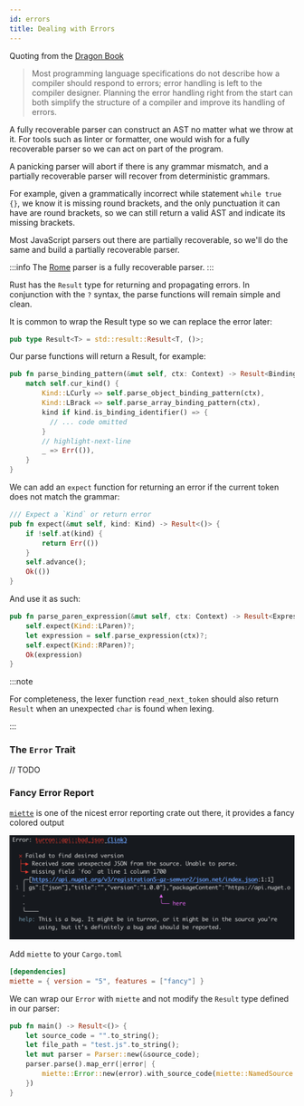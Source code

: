```yaml
---
id: errors
title: Dealing with Errors
---
```


Quoting from the [Dragon Book](https://www.amazon.com/Compilers-Principles-Techniques-Tools-2nd/dp/0321486811)

> Most programming language specifications do not describe how a compiler should respond to errors; error handling is left to the compiler designer.
> Planning the error handling right from the start can both simplify the structure of a compiler and improve its handling of errors.

A fully recoverable parser can construct an AST no matter what we throw at it.
For tools such as linter or formatter, one would wish for a fully recoverable parser so we can act on part of the program.

A panicking parser will abort if there is any grammar mismatch, and a partially recoverable parser will recover from deterministic grammars.

For example, given a grammatically incorrect while statement `while true {}`, we know it is missing round brackets,
and the only punctuation it can have are round brackets, so we can still return a valid AST and indicate its missing brackets.

Most JavaScript parsers out there are partially recoverable, so we'll do the same and build a partially recoverable parser.

:::info
The [Rome](https://github.com/rome/tools) parser is a fully recoverable parser.
:::

Rust has the `Result` type for returning and propagating errors.
In conjunction with the `?` syntax, the parse functions will remain simple and clean.

It is common to wrap the Result type so we can replace the error later:

```rust
pub type Result<T> = std::result::Result<T, ()>;
```

Our parse functions will return a Result, for example:

```rust
pub fn parse_binding_pattern(&mut self, ctx: Context) -> Result<BindingPattern<'a>> {
    match self.cur_kind() {
        Kind::LCurly => self.parse_object_binding_pattern(ctx),
        Kind::LBrack => self.parse_array_binding_pattern(ctx),
        kind if kind.is_binding_identifier() => {
          // ... code omitted
        }
        // highlight-next-line
        _ => Err(()),
    }
}
```

We can add an `expect` function for returning an error if the current token does not match the grammar:

```rust
/// Expect a `Kind` or return error
pub fn expect(&mut self, kind: Kind) -> Result<()> {
    if !self.at(kind) {
        return Err(())
    }
    self.advance();
    Ok(())
}
```

And use it as such:

```rust
pub fn parse_paren_expression(&mut self, ctx: Context) -> Result<Expression> {
    self.expect(Kind::LParen)?;
    let expression = self.parse_expression(ctx)?;
    self.expect(Kind::RParen)?;
    Ok(expression)
}
```

:::note

For completeness, the lexer function `read_next_token` should also return `Result`
when an unexpected `char` is found when lexing.

:::

### The `Error` Trait

// TODO

### Fancy Error Report

[`miette`](https://docs.rs/miette/latest/miette) is one of the nicest error reporting crate out there,
it provides a fancy colored output

![miette](https://raw.githubusercontent.com/zkat/miette/main/images/serde_json.png)

Add `miette` to your `Cargo.toml`

```toml
[dependencies]
miette = { version = "5", features = ["fancy"] }
```

We can wrap our `Error` with `miette` and not modify the `Result` type defined in our parser:

```rust
pub fn main() -> Result<()> {
    let source_code = "".to_string();
    let file_path = "test.js".to_string();
    let mut parser = Parser::new(&source_code);
    parser.parse().map_err(|error| {
        miette::Error::new(error).with_source_code(miette::NamedSource::new(file_path, source_code))
    })
}
```

